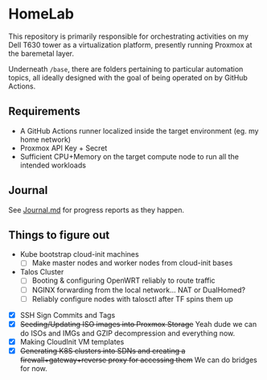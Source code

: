 # HomeLab

This repository is primarily responsible for orchestrating activities on my Dell T630 tower as a virtualization platform, presently running Proxmox at the baremetal layer.

Underneath `/base`, there are folders pertaining to particular automation topics, all ideally designed with the goal of being operated on by GitHub Actions.

## Requirements

- A GitHub Actions runner localized inside the target environment (eg. my home network)
- Proxmox API Key + Secret
- Sufficient CPU+Memory on the target compute node to run all the intended workloads

## Journal

See [Journal.md](Journal.md) for progress reports as they happen.

## Things to figure out

- Kube bootstrap cloud-init machines
  - [ ] Make master nodes and worker nodes from cloud-init bases 
- Talos Cluster
  - [ ] Booting & configuring OpenWRT reliably to route traffic
  - [ ] NGINX forwarding from the local network... NAT or DualHomed?
  - [ ] Reliably configure nodes with talosctl after TF spins them up

- [x] SSH Sign Commits and Tags
- [x] ~~Seeding/Updating ISO images into Proxmox Storage~~  Yeah dude we can do ISOs and IMGs and GZIP decompression and everything now.
- [x] Making CloudInit VM templates
- [x] ~~Generating K8S clusters into SDNs and creating a firewall+gateway+reverse proxy for accessing them~~ We can do bridges for now.
